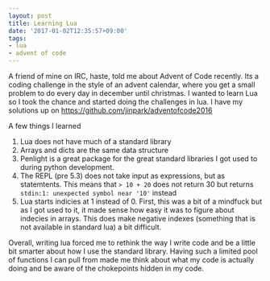 ```yaml
---
layout: post
title: Learning Lua
date: '2017-01-02T12:35:57+09:00'
tags:
- lua
- advent of code
---
```

A friend of mine on IRC, haste, told me about Advent of Code recently. Its a coding challenge in the style of an advent calendar, where you get a small problem to do every day in december until christmas. I wanted to learn Lua so I took the chance and started doing the challenges in lua. I have my solutions up on https://github.com/jinpark/adventofcode2016

A few things I learned

1. Lua does not have much of a standard library
2. Arrays and dicts are the same data structure
3. Penlight is a great package for the great standard libraries I got used to during python development.
4. The REPL (pre 5.3) does not take input as expressions, but as statemtents. This means that `> 10 + 20` does not return 30 but returns 
`stdin:1: unexpected symbol near '10'` instead
5. Lua starts indicies at 1 instead of 0. First, this was a bit of a mindfuck but as I got used to it, it made sense how easy it was to figure about indecies in arrays. This does make negative indexes (something that is not available in standard lua) a bit difficult.

Overall, writing lua forced me to rethink the way I write code and be a little bit smarter about how I use the standard library. Having such a limited pool of functions I can pull from made me think about what my code is actually doing and be aware of the chokepoints hidden in my code.
